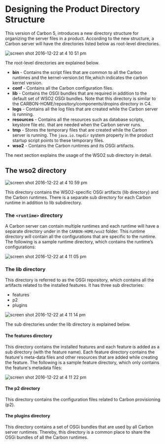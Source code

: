 # Designing the Product Directory Structure

This version of Carbon 5, introduces a new directory structure for organizing the server files in a product. According to the new structure, a Carbon server will have the directories listed below as root-level directories.

![screen shot 2016-12-22 at 4 10 51 pm](https://cloud.githubusercontent.com/assets/21237558/21423157/77f594fa-c861-11e6-8d56-133699cead2d.png)

The root-level directories are explained below.

* **bin** - Contains the script files that are common to all the Carbon runtimes and the kernel-version.txt file,which indicates the carbon kernel version.
* **conf** - Contains all the Carbon configuration files.
* **lib** -  Contains the OSGI bundles that are required in addition to the default set of WSO2 OSGi bundles. Note that this directory is similar to the CARBON-HOME/repository/components/dropins directory in C4.
* **logs** - Contains all the log files that are created while the Carbon server is running.
* **resources** - Contains all the resources such as database scripts, keystore file etc. that are needed when the Carbon server runs.
* **tmp** - Stores the temporary files that are created while the Carbon server is running. The `java.io.tmpdir` system property in the product startup script points to these temporary files.
* **wso2** - Contains the Carbon runtimes and its OSGi artifacts.

The next section explains the usage of the WSO2 sub directory in detail.

## The wso2 directory

![screen shot 2016-12-22 at 4 10 59 pm](https://cloud.githubusercontent.com/assets/21237558/21423153/72e163e0-c861-11e6-8cbb-e8c9185e49bb.png)
    
This directory contains the WSO2-specific OSGi artifacts (lib directory) and the Carbon runtimes. There is a separate sub directory for each Carbon runtime in addition to lib subdirectory.

### The `<runtime>` directory

A Carbon server can contain multiple runtimes and each runtime will have a separate directory under in the `CARBON-HOME/wso2` folder. This runtime directory will contain all the configurations that are specific to the runtime. The following is a sample runtime directory, which contains the runtime’s configurations:

![screen shot 2016-12-22 at 4 11 05 pm](https://cloud.githubusercontent.com/assets/21237558/21423145/6d68848e-c861-11e6-90d8-d9b0b04b398d.png)

### The lib directory
This directory is referred to as the OSGi repository, which contains all the artifacts related to the installed features. It has three sub directories: 

* features
* p2
* plugins

![screen shot 2016-12-22 at 4 11 14 pm](https://cloud.githubusercontent.com/assets/21237558/21423137/68e6cdee-c861-11e6-859f-12bb9093ee9d.png)

The sub directories under the lib directory is explained below.

#### The features directory

This directory contains the installed features and each feature is added as a sub directory (with the feature name). Each feature directory contains the feature's meta-data files and other resources that are added while creating the feature. The following is a sample feature directory, which only contains the feature's metadata files:

![screen shot 2016-12-22 at 4 11 22 pm](https://cloud.githubusercontent.com/assets/21237558/21423136/67058358-c861-11e6-8344-c40ff4004143.png)

#### The p2 directory
This directory contains the configuration files related to Carbon provisioning (p2).

#### The plugins directory
This directory contains a set of OSGi bundles that are used by all Carbon server runtimes. Thereby, this directory is a common place to share the OSGi bundles of all the Carbon runtimes.
